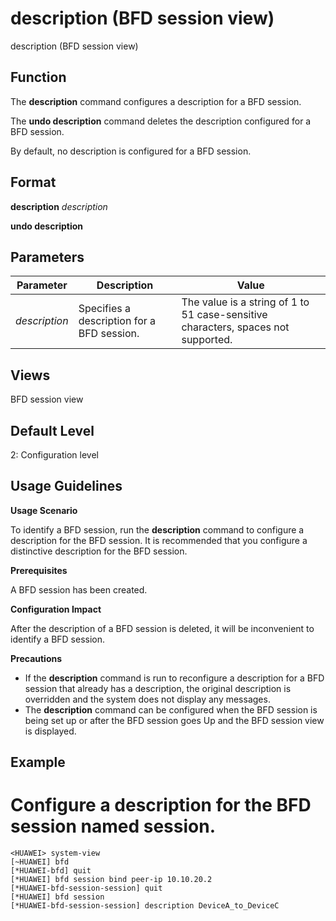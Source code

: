 description (BFD session view)
==============================

description (BFD session view)

Function
--------



The **description** command configures a description for a BFD session.

The **undo description** command deletes the description configured for a BFD session.



By default, no description is configured for a BFD session.


Format
------

**description** *description*

**undo description**


Parameters
----------

| Parameter | Description | Value |
| --- | --- | --- |
| *description* | Specifies a description for a BFD session. | The value is a string of 1 to 51 case-sensitive characters, spaces not supported. |



Views
-----

BFD session view


Default Level
-------------

2: Configuration level


Usage Guidelines
----------------

**Usage Scenario**

To identify a BFD session, run the **description** command to configure a description for the BFD session. It is recommended that you configure a distinctive description for the BFD session.

**Prerequisites**

A BFD session has been created.

**Configuration Impact**

After the description of a BFD session is deleted, it will be inconvenient to identify a BFD session.

**Precautions**

* If the **description** command is run to reconfigure a description for a BFD session that already has a description, the original description is overridden and the system does not display any messages.
* The **description** command can be configured when the BFD session is being set up or after the BFD session goes Up and the BFD session view is displayed.

Example
-------

# Configure a description for the BFD session named session.
```
<HUAWEI> system-view
[~HUAWEI] bfd
[*HUAWEI-bfd] quit
[*HUAWEI] bfd session bind peer-ip 10.10.20.2
[*HUAWEI-bfd-session-session] quit
[*HUAWEI] bfd session
[*HUAWEI-bfd-session-session] description DeviceA_to_DeviceC

```